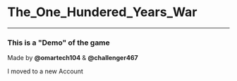 # The_One_Hundered_Years_War

________________________________________

### This is a "Demo" of the game

Made by **@omartech104** & **@challenger467**

I moved to a new Account
